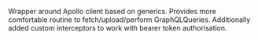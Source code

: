Wrapper around Apollo client based on generics. Provides more comfortable routine to fetch/upload/perform GraphQLQueries. Additionally added custom interceptors to work with bearer token authorisation.
